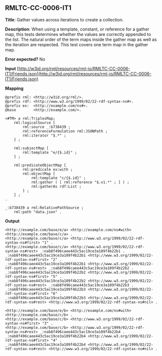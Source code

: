 ## RMLTC-CC-0006-IT1

**Title**: Gather values across iterations to create a collection.

**Description**: When using a template, constant, or reference for a gather map, this tests determines whether the values are correctly appended to the list. The natural order of the term maps inside the gather map as well as the iteration are respected. This test covers one term map in the gather map.

**Error expected?** No

**Input**
 [http://w3id.org/rml/resources/rml-io/RMLTC-CC-0006-IT1/Friends.json](http://w3id.org/rml/resources/rml-io/RMLTC-CC-0006-IT1/Friends.json)

**Mapping**
```
@prefix rml: <http://w3id.org/rml/>.
@prefix rdf: <http://www.w3.org/1999/02/22-rdf-syntax-ns#>.
@prefix ex:  <http://example.com/ns#>.
@base        <http://example.com/>.

<#TM> a rml:TriplesMap;
    rml:logicalSource [
        rml:source _:b738439 ;
        rml:referenceFormulation rml:JSONPath ;
        rml:iterator "$.*" ;
    ] ;

    rml:subjectMap [
        rml:template "e/{$.id}" ;
    ] ;

    rml:predicateObjectMap [
        rml:predicate ex:with ;
        rml:objectMap [
            rml:template "c/{$.id}" ;
            rml:gather ( [ rml:reference "$.v1.*" ; ] ) ;
            rml:gatherAs rdf:List ;
        ] ;
    ] ;
.

_:b738439 a rml:RelativePathSource ;
    rml:path "data.json" .
```

**Output**
```
<http://example.com/base/e/a> <http://example.com/ns#with> <http://example.com/base/c/a> .
<http://example.com/base/c/a> <http://www.w3.org/1999/02/22-rdf-syntax-ns#first> "1" .
<http://example.com/base/c/a> <http://www.w3.org/1999/02/22-rdf-syntax-ns#rest> _:nab8f496caee443c5ac19ce3a109f4b22b1 .
_:nab8f496caee443c5ac19ce3a109f4b22b1 <http://www.w3.org/1999/02/22-rdf-syntax-ns#first> "2" .
_:nab8f496caee443c5ac19ce3a109f4b22b1 <http://www.w3.org/1999/02/22-rdf-syntax-ns#rest> _:nab8f496caee443c5ac19ce3a109f4b22b2 .
_:nab8f496caee443c5ac19ce3a109f4b22b2 <http://www.w3.org/1999/02/22-rdf-syntax-ns#first> "5" .
_:nab8f496caee443c5ac19ce3a109f4b22b2 <http://www.w3.org/1999/02/22-rdf-syntax-ns#rest> _:nab8f496caee443c5ac19ce3a109f4b22b3 .
_:nab8f496caee443c5ac19ce3a109f4b22b3 <http://www.w3.org/1999/02/22-rdf-syntax-ns#first> "6" .
_:nab8f496caee443c5ac19ce3a109f4b22b3 <http://www.w3.org/1999/02/22-rdf-syntax-ns#rest> <http://www.w3.org/1999/02/22-rdf-syntax-ns#nil> .

<http://example.com/base/e/b> <http://example.com/ns#with> <http://example.com/base/c/b> .
<http://example.com/base/c/b> <http://www.w3.org/1999/02/22-rdf-syntax-ns#first> "3" .
<http://example.com/base/c/b> <http://www.w3.org/1999/02/22-rdf-syntax-ns#rest> _:nab8f496caee443c5ac19ce3a109f4b22b4 .
_:nab8f496caee443c5ac19ce3a109f4b22b4 <http://www.w3.org/1999/02/22-rdf-syntax-ns#first> "4" .
_:nab8f496caee443c5ac19ce3a109f4b22b4 <http://www.w3.org/1999/02/22-rdf-syntax-ns#rest> <http://www.w3.org/1999/02/22-rdf-syntax-ns#nil> .

```

